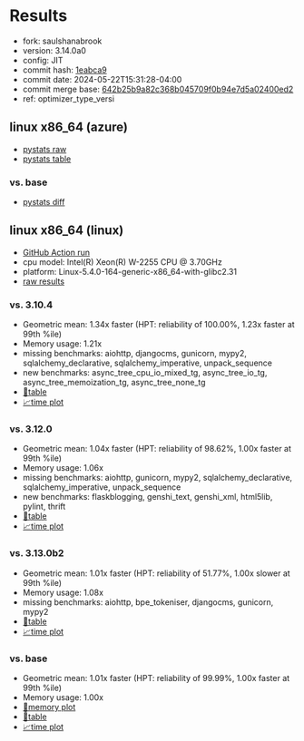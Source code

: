 # Results

- fork: saulshanabrook
- version: 3.14.0a0
- config: JIT
- commit hash: [1eabca9](https://github.com/saulshanabrook/cpython/commit/1eabca9)
- commit date: 2024-05-22T15:31:28-04:00
- commit merge base: [642b25b9a82c368b045709f0b94e7d5a02400ed2](https://github.com/saulshanabrook/cpython/commit/642b25b9a82c368b045709f0b94e7d5a02400ed2)
- ref: optimizer_type_versi

## linux x86_64 (azure)

- [pystats raw](bm-20240522-azure-x86_64-saulshanabrook-optimizer_type_versi-3.14.0a0-1eabca9-pystats.json)
- [pystats table](bm-20240522-azure-x86_64-saulshanabrook-optimizer_type_versi-3.14.0a0-1eabca9-pystats.md)

### vs. base

- [pystats diff](bm-20240522-azure-x86_64-saulshanabrook-optimizer_type_versi-3.14.0a0-1eabca9-pystats-vs-base.md)

## linux x86_64 (linux)

- [GitHub Action run](https://github.com/faster-cpython/benchmarking/actions/runs/9197634634)
- cpu model: Intel(R) Xeon(R) W-2255 CPU @ 3.70GHz
- platform: Linux-5.4.0-164-generic-x86_64-with-glibc2.31
- [raw results](bm-20240522-linux-x86_64-saulshanabrook-optimizer_type_versi-3.14.0a0-1eabca9.json)

### vs. 3.10.4

- Geometric mean: 1.34x faster (HPT: reliability of 100.00%, 1.23x faster at 99th %ile)
- Memory usage: 1.21x
- missing benchmarks: aiohttp, djangocms, gunicorn, mypy2, sqlalchemy_declarative, sqlalchemy_imperative, unpack_sequence
- new benchmarks: async_tree_cpu_io_mixed_tg, async_tree_io_tg, async_tree_memoization_tg, async_tree_none_tg
- [📄table](bm-20240522-linux-x86_64-saulshanabrook-optimizer_type_versi-3.14.0a0-1eabca9-vs-3.10.4.md)
- [📈time plot](bm-20240522-linux-x86_64-saulshanabrook-optimizer_type_versi-3.14.0a0-1eabca9-vs-3.10.4.svg)

### vs. 3.12.0

- Geometric mean: 1.04x faster (HPT: reliability of 98.62%, 1.00x faster at 99th %ile)
- Memory usage: 1.06x
- missing benchmarks: aiohttp, gunicorn, mypy2, sqlalchemy_declarative, sqlalchemy_imperative, unpack_sequence
- new benchmarks: flaskblogging, genshi_text, genshi_xml, html5lib, pylint, thrift
- [📄table](bm-20240522-linux-x86_64-saulshanabrook-optimizer_type_versi-3.14.0a0-1eabca9-vs-3.12.0.md)
- [📈time plot](bm-20240522-linux-x86_64-saulshanabrook-optimizer_type_versi-3.14.0a0-1eabca9-vs-3.12.0.svg)

### vs. 3.13.0b2

- Geometric mean: 1.01x faster (HPT: reliability of 51.77%, 1.00x slower at 99th %ile)
- Memory usage: 1.08x
- missing benchmarks: aiohttp, bpe_tokeniser, djangocms, gunicorn, mypy2
- [📄table](bm-20240522-linux-x86_64-saulshanabrook-optimizer_type_versi-3.14.0a0-1eabca9-vs-3.13.0b2.md)
- [📈time plot](bm-20240522-linux-x86_64-saulshanabrook-optimizer_type_versi-3.14.0a0-1eabca9-vs-3.13.0b2.svg)

### vs. base

- Geometric mean: 1.01x faster (HPT: reliability of 99.99%, 1.00x faster at 99th %ile)
- Memory usage: 1.00x
- [🧠memory plot](bm-20240522-linux-x86_64-saulshanabrook-optimizer_type_versi-3.14.0a0-1eabca9-vs-base-mem.svg)
- [📄table](bm-20240522-linux-x86_64-saulshanabrook-optimizer_type_versi-3.14.0a0-1eabca9-vs-base.md)
- [📈time plot](bm-20240522-linux-x86_64-saulshanabrook-optimizer_type_versi-3.14.0a0-1eabca9-vs-base.svg)

